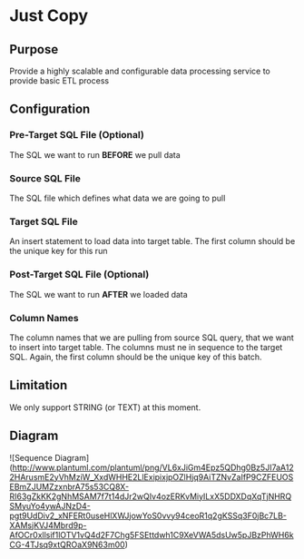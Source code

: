 # Just Copy

## Purpose   

Provide a highly scalable and configurable data processing service to provide basic ETL process 

## Configuration

### Pre-Target SQL File (Optional)

The SQL we want to run __BEFORE__ we pull data

### Source SQL File

The SQL file which defines what data we are going to pull

### Target SQL File

An insert statement to load data into target table. The first column should be the unique key for this run

### Post-Target SQL File (Optional)

The SQL we want to run __AFTER__ we loaded data

### Column Names

The column names that we are pulling from source SQL query, that we want to insert into target table. The columns must ne in sequence to the target SQL. Again, the first column should be the unique key of this batch.   

## Limitation

We only support STRING (or TEXT) at this moment. 

## Diagram

![Sequence Diagram]
(http://www.plantuml.com/plantuml/png/VL6xJiGm4Epz5QDhg0Bz5JI7aA122HArusmE2yVhMziW_XxdWHHE2LlExipixjpOZlHjq9AiTZNvZaIfP9CZFEUOSEBmZJUMZzxnbrA75s53CQ8X-RI63gZkKK2gNhMSAM7f7t14dJr2wQIv4ozERKvMiyILxX5DDXDqXqTjNHRQSMyuYo4ywAJNzD4-pgt9UdDiv2_xNFERt0useHlXWJjowYoS0vvy94ceoR1q2gKSSq3F0jBc7LB-XAMsjKVJ4Mbrd9p-AfOCr0xllsif1lOTV1vQ4d2F7Chg5FSEttdwh1C9XeVWA5dsUw5pJBzPhWH6kCG-4TJsq9xtQROaX9N63m00)
